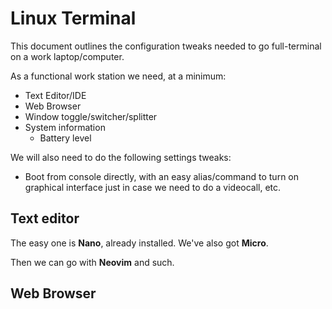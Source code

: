 # Linux Terminal

This document outlines the configuration tweaks needed to go full-terminal on a work laptop/computer.

As a functional work station we need, at a minimum:

- Text Editor/IDE
- Web Browser
- Window toggle/switcher/splitter
- System information
  - Battery level

We will also need to do the following settings tweaks:

- Boot from console directly, with an easy alias/command to turn on graphical interface just in case we need to do a videocall, etc.

## Text editor

The easy one is **Nano**, already installed.
We've also got **Micro**.

Then we can go with **Neovim** and such.

## Web Browser


